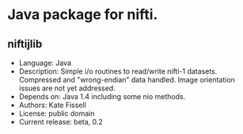 # Java package for nifti.

## niftijlib
* Language: Java
* Description: Simple i/o routines to read/write nifti-1 datasets. Compressed and "wrong-endian" data handled. Image orientation issues are not yet addressed.
* Depends on: Java 1.4 including some nio methods.
* Authors: Kate Fissell
* License: public domain
* Current release: beta, 0.2


